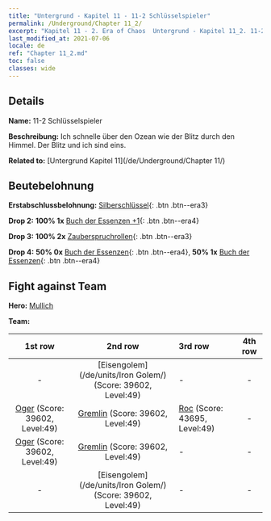 ```yaml
---
title: "Untergrund - Kapitel 11 - 11-2 Schlüsselspieler"
permalink: /Underground/Chapter 11_2/
excerpt: "Kapitel 11 - 2. Era of Chaos  Untergrund - Kapitel 11_2. 11-2 Schlüsselspieler"
last_modified_at: 2021-07-06
locale: de
ref: "Chapter 11_2.md"
toc: false
classes: wide
---
```


## Details

 **Name:** 11-2 Schlüsselspieler

 **Beschreibung:** Ich schnelle über den Ozean wie der Blitz durch den Himmel. Der Blitz und ich sind eins.

 **Related to:** [Untergrund Kapitel 11](/de/Underground/Chapter 11/)

## Beutebelohnung

 **Erstabschlussbelohnung:** [Silberschlüssel](/ItemsDE/con_693/){: .btn .btn--era3}

 **Drop 2:** **100% 1x** [Buch der Essenzen +1](/ItemsDE/mat_46/){: .btn .btn--era4}

 **Drop 3:** **100% 2x** [Zauberspruchrollen](/ItemsDE/con_694/){: .btn .btn--era3}

 **Drop 4:** **50% 0x** [Buch der Essenzen](/ItemsDE/mat_39/){: .btn .btn--era4}, **50% 1x** [Buch der Essenzen](/ItemsDE/mat_39/){: .btn .btn--era4}


## Fight against Team
 **Hero:** [Mullich](/de/heroes/Mullich/)

 **Team:**


  | 1st row | 2nd row | 3rd row | 4th row |
  |:----:|:----:|:----|:----:|
  | - | [Eisengolem](/de/units/Iron Golem/) (Score: 39602, Level:49)  | - | - |
  | [Oger](/de/units/Ogre/) (Score: 39602, Level:49)  | [Gremlin](/de/units/Gremlin/) (Score: 39602, Level:49)  | [Roc](/de/units/Roc/) (Score: 43695, Level:49)  | - |
  | [Oger](/de/units/Ogre/) (Score: 39602, Level:49)  | [Gremlin](/de/units/Gremlin/) (Score: 39602, Level:49)  | - | - |
  | - | [Eisengolem](/de/units/Iron Golem/) (Score: 39602, Level:49)  | - | - |


